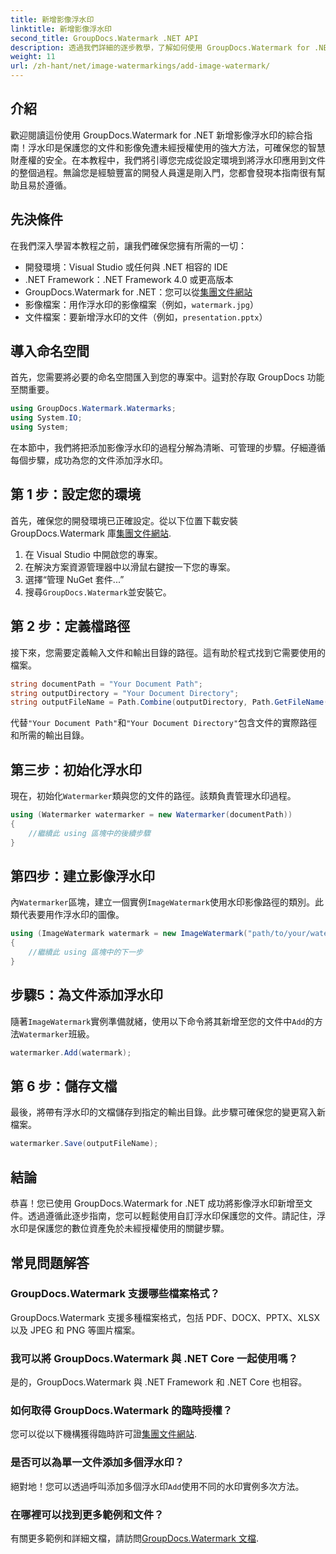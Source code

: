 ```yaml
---
title: 新增影像浮水印
linktitle: 新增影像浮水印
second_title: GroupDocs.Watermark .NET API
description: 透過我們詳細的逐步教學，了解如何使用 GroupDocs.Watermark for .NET 將影像浮水印新增至文件。
weight: 11
url: /zh-hant/net/image-watermarkings/add-image-watermark/
---
```

## 介紹
歡迎閱讀這份使用 GroupDocs.Watermark for .NET 新增影像浮水印的綜合指南！浮水印是保護您的文件和影像免遭未經授權使用的強大方法，可確保您的智慧財產權的安全。在本教程中，我們將引導您完成從設定環境到將浮水印應用到文件的整個過程。無論您是經驗豐富的開發人員還是剛入門，您都會發現本指南很有幫助且易於遵循。
## 先決條件
在我們深入學習本教程之前，讓我們確保您擁有所需的一切：
- 開發環境：Visual Studio 或任何與 .NET 相容的 IDE
- .NET Framework：.NET Framework 4.0 或更高版本
- GroupDocs.Watermark for .NET：您可以從[集團文件網站](https://releases.groupdocs.com/Watermark/net/)
- 影像檔案：用作浮水印的影像檔案（例如，`watermark.jpg`）
- 文件檔案：要新增浮水印的文件（例如，`presentation.pptx`）
## 導入命名空間
首先，您需要將必要的命名空間匯入到您的專案中。這對於存取 GroupDocs 功能至關重要。
```csharp
using GroupDocs.Watermark.Watermarks;
using System.IO;
using System;
```
在本節中，我們將把添加影像浮水印的過程分解為清晰、可管理的步驟。仔細遵循每個步驟，成功為您的文件添加浮水印。
## 第 1 步：設定您的環境
首先，確保您的開發環境已正確設定。從以下位置下載安裝 GroupDocs.Watermark 庫[集團文件網站](https://releases.groupdocs.com/Watermark/net/).
1. 在 Visual Studio 中開啟您的專案。
2. 在解決方案資源管理器中以滑鼠右鍵按一下您的專案。
3. 選擇“管理 NuGet 套件...”
4. 搜尋`GroupDocs.Watermark`並安裝它。
## 第 2 步：定義檔路徑
接下來，您需要定義輸入文件和輸出目錄的路徑。這有助於程式找到它需要使用的檔案。
```csharp
string documentPath = "Your Document Path";
string outputDirectory = "Your Document Directory";
string outputFileName = Path.Combine(outputDirectory, Path.GetFileName(documentPath));
```
代替`"Your Document Path"`和`"Your Document Directory"`包含文件的實際路徑和所需的輸出目錄。
## 第三步：初始化浮水印
現在，初始化`Watermarker`類與您的文件的路徑。該類負責管理水印過程。
```csharp
using (Watermarker watermarker = new Watermarker(documentPath))
{
    //繼續此 using 區塊中的後續步驟
}
```
## 第四步：建立影像浮水印
內`Watermarker`區塊，建立一個實例`ImageWatermark`使用水印影像路徑的類別。此類代表要用作浮水印的圖像。
```csharp
using (ImageWatermark watermark = new ImageWatermark("path/to/your/watermark.jpg"))
{
    //繼續此 using 區塊中的下一步
}
```
## 步驟5：為文件添加浮水印
隨著`ImageWatermark`實例準備就緒，使用以下命令將其新增至您的文件中`Add`的方法`Watermarker`班級。
```csharp
watermarker.Add(watermark);
```
## 第 6 步：儲存文檔
最後，將帶有浮水印的文檔儲存到指定的輸出目錄。此步驟可確保您的變更寫入新檔案。
```csharp
watermarker.Save(outputFileName);
```
## 結論
恭喜！您已使用 GroupDocs.Watermark for .NET 成功將影像浮水印新增至文件。透過遵循此逐步指南，您可以輕鬆使用自訂浮水印保護您的文件。請記住，浮水印是保護您的數位資產免於未經授權使用的關鍵步驟。

## 常見問題解答
### GroupDocs.Watermark 支援哪些檔案格式？
GroupDocs.Watermark 支援多種檔案格式，包括 PDF、DOCX、PPTX、XLSX 以及 JPEG 和 PNG 等圖片檔案。
### 我可以將 GroupDocs.Watermark 與 .NET Core 一起使用嗎？
是的，GroupDocs.Watermark 與 .NET Framework 和 .NET Core 也相容。
### 如何取得 GroupDocs.Watermark 的臨時授權？
您可以從以下機構獲得臨時許可證[集團文件網站](https://purchase.groupdocs.com/temporary-license/).
### 是否可以為單一文件添加多個浮水印？
絕對地！您可以透過呼叫添加多個浮水印`Add`使用不同的水印實例多次方法。
### 在哪裡可以找到更多範例和文件？
有關更多範例和詳細文檔，請訪問[GroupDocs.Watermark 文檔](https://tutorials.groupdocs.com/Watermark/net/).